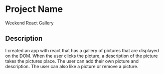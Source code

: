 # Project Name

Weekend React Gallery

## Description

I created an app with react that has a gallery of pictures that are displayed on the DOM.
When the user clicks the picture, a description of the picture takes the pictures place.
The user can add their own picture and description. 
The user can also like a picture or remove a picture.
